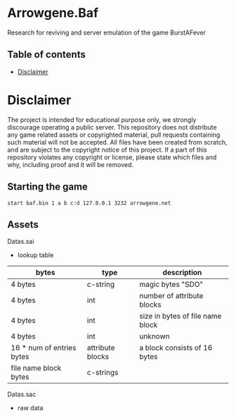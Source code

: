 Arrowgene.Baf
===
Research for reviving and server emulation of the game BurstAFever

## Table of contents
- [Disclaimer](#disclaimer)

Disclaimer
===
The project is intended for educational purpose only, we strongly discourage operating a public server.
This repository does not distribute any game related assets or copyrighted material,
pull requests containing such material will not be accepted.
All files have been created from scratch, and are subject to the copyright notice of this project.
If a part of this repository violates any copyright or license, please state which files and why,
including proof and it will be removed.

## Starting the game
```
start baf.bin 1 a b c:d 127.0.0.1 3232 arrowgene.net
```

## Assets

Datas.sai
- lookup table

| bytes                     | type             | description                      |  
| ------------------------- |------------------|----------------------------------| 
| 4 bytes                   | c-string         | magic bytes "SDO"                |
| 4 bytes                   | int              | number of attribute blocks       |
| 4 bytes                   | int              | size in bytes of file name block |
| 4 bytes                   | int              | unknown                          |
| 16 * num of entries bytes | attribute blocks | a block consists of 16 bytes     |
| file name block bytes     | c-strings        |                                  |


Datas.sac
- raw data